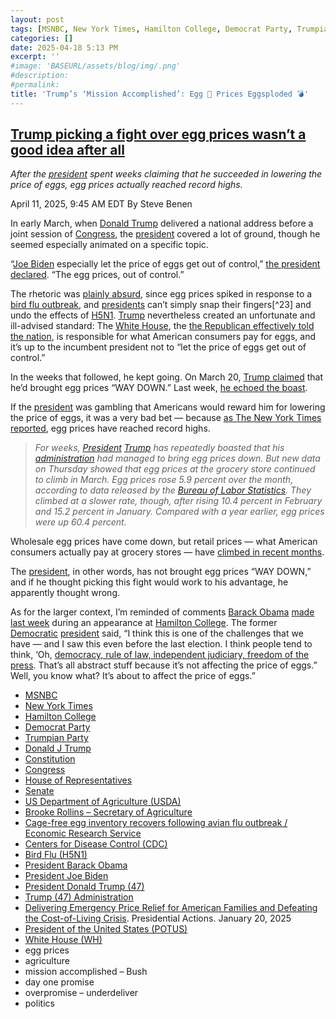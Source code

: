 ```yaml
---
layout: post
tags: [MSNBC, New York Times, Hamilton College, Democrat Party, Trumpian Party, Donald J Trump, Constitution, Congress, House of Representatives, Senate, US Department of Agriculture (USDA), Brooke Rollins – Secretary of Agriculture, Cage-free egg inventory recovers following avian flu outbreak / Economic Research Service, Centers for Disease Control (CDC), Bird Flu (H5N1), President Barack Obama, President Joe Biden, President Donald Trump (47), Trump (47) Administration, Delivering Emergency Price Relief for American Families and Defeating the Cost-of-Living Crisis. Presidential Actions. January 20 2025, President of the United States (POTUS), White House (WH), egg prices, agriculture, mission accomplished – Bush, day one promise, overpromise – underdeliver, politics]
categories: []
date: 2025-04-18 5:13 PM
excerpt: ''
#image: 'BASEURL/assets/blog/img/.png'
#description:
#permalink:
title: 'Trump’s ‘Mission Accomplished’: Egg 🥚 Prices Eggsploded 💣'
---
```


## [Trump picking a fight over egg prices wasn’t a good idea after all](https://www.msnbc.com/rachel-maddow-show/maddowblog/trump-picking-fight-egg-prices-wasnt-good-idea-rcna200828)

*After the [president](https://www.whitehouse.gov/) spent weeks claiming that he succeeded in lowering the price of eggs, egg prices actually reached record highs.*

April 11, 2025, 9:45 AM EDT
By Steve Benen

In early March, when [Donald Trump](https://www.donaldjtrump.com/) delivered a national address before a joint session of [Congress](https://www.congress.gov/), the [president](https://www.whitehouse.gov/) covered a lot of ground, though he seemed especially animated on a specific topic.

“[Joe Biden](https://bidenwhitehouse.archives.gov/) especially let the price of eggs get out of control,” [the president declared](https://www.nytimes.com/2025/03/04/us/politics/transcript-trump-speech-congress.html). “The egg prices, out of control.”

The rhetoric was [plainly absurd](https://www.msnbc.com/rachel-maddow-show/maddowblog/white-house-pushes-self-defeating-line-price-eggs-rcna194971), since egg prices spiked in response to a [bird flu outbreak](https://www.cdc.gov/bird-flu/index.html), and [presidents](https://www.whitehouse.gov/) can’t simply snap their fingers[^23] and undo the effects of [H5N1](https://www.cdc.gov/bird-flu/index.html). [Trump](https://www.donaldjtrump.com/) nevertheless created an unfortunate and ill-advised standard: The [White House](https://www.whitehouse.gov/), the [the Republican effectively told the nation](https://www.msnbc.com/rachel-maddow-show/maddowblog/white-house-pushes-self-defeating-line-price-eggs-rcna194971), is responsible for what American consumers pay for eggs, and it’s up to the incumbent president not to “let the price of eggs get out of control.”

In the weeks that followed, he kept going. On March 20, [Trump claimed](https://truthsocial.com/@realDonaldTrump/114198370343993836) that he’d brought egg prices “WAY DOWN.” Last week, [he echoed the boast](https://truthsocial.com/@realDonaldTrump/114280322706682564).

If the [president](https://www.whitehouse.gov/) was gambling that Americans would reward him for lowering the price of eggs, it was a very bad bet — because [as The New York Times reported](https://www.nytimes.com/2025/04/10/us/politics/egg-prices-march.html), egg prices have reached record highs.

> *For weeks, [President](https://www.whitehouse.gov/) [Trump](https://www.donaldjtrump.com/) has repeatedly boasted that his [administration](https://www.whitehouse.gov/administration/) had managed to bring egg prices down. But new data on Thursday showed that egg prices at the grocery store continued to climb in March. Egg prices rose 5.9 percent over the month, according to data released by the [Bureau of Labor Statistics](https://www.bls.gov%). They climbed at a slower rate, though, after rising 10.4 percent in February and 15.2 percent in January. Compared with a year earlier, egg prices were up 60.4 percent.*

Wholesale egg prices have come down, but retail prices — what American consumers actually pay at grocery stores — have [climbed in recent months](https://fred.stlouisfed.org/series/APU0000708111).

The [president](https://www.whitehouse.gov/), in other words, has not brought egg prices “WAY DOWN,” and if he thought picking this fight would work to his advantage, he apparently thought wrong.

As for the larger context, I’m reminded of comments [Barack Obama](obamawhitehouse.archives.gov/) [made last week](https://barackobama.medium.com/conversation-at-hamilton-college-0c44228ac0bd) during an appearance at [Hamilton College](https://www.hamilton.edu/). The former [Democratic](https://www.democrats.org/) [president](https://www.whitehouse.gov/) said, “I think this is one of the challenges that we have — and I saw this even before the last election. I think people tend to think, ‘Oh, [democracy, rule of law, independent judiciary, freedom of the press](https://constitution.congress.gov/). That’s all abstract stuff because it’s not affecting the price of eggs.” Well, you know what? It’s about to affect the price of eggs.”

- [MSNBC](https://www.msnbc.com/)
- [New York Times](https://www.nytimes.com/)
- [Hamilton College](https://www.hamilton.edu/)
- [Democrat Party](https://www.democrats.org/)
- [Trumpian Party](https://www.gop.com/)
- [Donald J Trump](https://www.donaldjtrump.com/)
- [Constitution](https://constitution.congress.gov/)
- [Congress](https://www.congress.gov/)
- [House of Representatives](https://www.house.gov/)
- [Senate](https://www.senate.gov/)
- [US Department of Agriculture (USDA)](https://www.usda.gov/)
- [Brooke Rollins – Secretary of Agriculture](https://www.usda.gov/our-agency/about-usda/our-secretary)
- [Cage-free egg inventory recovers following avian flu outbreak / Economic Research Service](http://www.ers.usda.gov/data-products/charts-of-note/chart-detail?chartId=109075)
- [Centers for Disease Control (CDC)](https://www.cdc.gov/)
- [Bird Flu (H5N1)](https://www.cdc.gov/bird-flu/index.html)
- [President Barack Obama](https://obamawhitehouse.archives.gov/)
- [President Joe Biden](https://bidenwhitehouse.archives.gov/)
- [President Donald Trump (47)](https://www.whitehouse.gov/administration/donald-j-trump/)
- [Trump (47) Administration](https://www.whitehouse.gov/administration/)
- [Delivering Emergency Price Relief for American Families and Defeating the Cost-of-Living Crisis](https://www.whitehouse.gov/presidential-actions/2025/01/delivering-emergency-price-relief-for-american-families-and-defeating-the-cost-of-living-crisis/). Presidential Actions. January 20, 2025
- [President of the United States (POTUS)](https://www.whitehouse.gov/)
- [White House (WH)](https://www.whitehouse.gov/)
- egg prices 
- agriculture 
- mission accomplished – Bush
- day one promise 
- overpromise – underdeliver
- politics 
